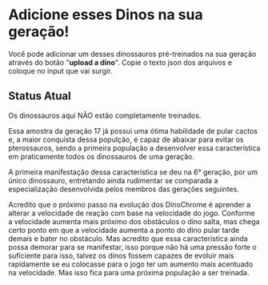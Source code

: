 # Adicione esses Dinos na sua geração!
Você pode adicionar um desses dinossauros pré-treinados na sua geração através do botão "**upload a dino**". Copie o texto json dos arquivos e coloque no input que vai surgir.

## Status Atual
Os dinossauros aqui NÃO estão completamente treinados. 

Essa amostra da geração 17 já possui uma ótima habilidade de pular cactos e, a maior conquista dessa populção, é capaz de abaixar para evitar os pterossauros, sendo a primeira população a desenvolver essa característica em praticamente todos os dinossauros de uma geração. 

A primeira manifestação dessa característica se deu na 6° geração, por um único dinossauro, entretando ainda rudimentar se comparada a especialização desenvolvida pelos membros das gerações seguintes.

Acredito que o próximo passo na evolução dos DinoChrome é aprender a alterar a velocidade de reação com base na velocidade do jogo. Conforme a velocidade aumenta mais próximo dos obstáculos o dino salta, mas chega certo ponto em que a velocidade aumenta a ponto do dino pular tarde demais e bater no obstáculo. Mas acredito que essa característica ainda possa demorar para se manifestar, isso porque não há uma pressão forte o suficiente para isso, talvez os dinos fossem capazes de evoluir mais rapidamente se eu colocasse para o jogo ter um aumento mais acentuado na velocidade. Mas isso fica para uma próxima população a ser treinada.